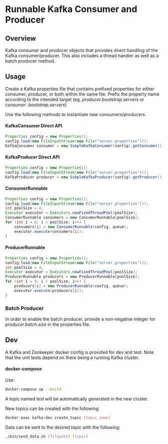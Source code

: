 # Runnable Kafka Consumer and Producer 

## Overview
Kafka consumer and producer objects that provides direct handling of the Kafka consumer/producer. This also
 includes a thread handler as well as a batch producer method.
 
## Usage
Create a Kafka properties file that contains prefixed properties for either consumer, producer, or both within the
 same file. Prefix the property name according to the intended target (eg. _producer.bootstrap.servers_ or _consumer
 .bootstrap.servers_) 
 
Use the following methods to instantiate new consumers/producers.

#### KafkaConsumer Direct API
```java
Properties config = new Properties();
config.load(new FileInputStream(new File("server.properties")));
KafkaConsumer consumer = new SimpleKafkaConsumer(config).getConsumer(); 
```

#### KafkaProducer Direct API
```java
Properties config = new Properties();
config.load(new FileInputStream(new File("server.properties")));
KafkaProducer producer = new SimpleKafkaProducer(config).getProducer(); 
```

#### ConsumerRunnable
```java
Properties config = new Properties();
config.load(new FileInputStream(new File("server.properties")));
int poolSize = 4;
Executor executor = Executors.newFixedThreadPool(poolSize);
ConsumerRunnable consumers = new ConsumerRunnable[poolSize];
for (int i = 0; i < poolSize; i++) {
    consumers[i] = new ConsumerRunnable(config, queue);
    executor.execute(consumers[i]);
}
```

#### ProducerRunnable
```java
Properties config = new Properties();
config.load(new FileInputStream(new File("server.properties")));
int poolSize = 4;
Executor executor = Executors.newFixedThreadPool(poolSize);
ProducerRunnable producers = new ProducerRunnable[poolSize];
for (int i = 0; i < poolSize; i++) {
    producers[i] = new ProducerRunnable(config, queue);
    executor.execute(producers[i]);
}
```

### Batch Producer
In order to enable the batch producer, provide a non-negative integer for _*producer.batch.size*_ in the properties
 file.
 
## Dev
A Kafka and Zookeeper docker config is provided for dev and test. Note that the unit tests depend on there being a
 running Kafka cluster.

#### docker-compose 
Use:
```bash
docker-compose up --build
```

A topic named _test_ will be automatically generated in the new cluster. 

New topics can be created with the following:
```bash
docker exec kafka-dev create_topic [topic_name]
``` 

Data can be sent to the desired topic with the following:
```bash
./bin/send_data.sh [filepath] [topic]
```